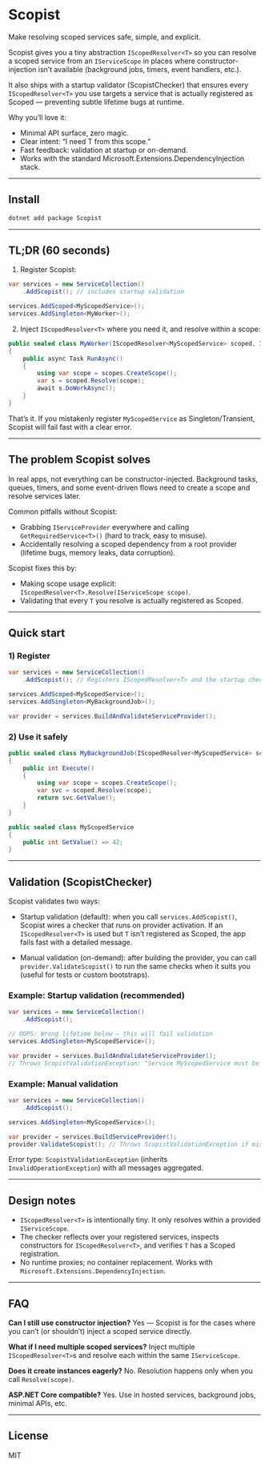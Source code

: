 # Scopist

Make resolving scoped services safe, simple, and explicit.

Scopist gives you a tiny abstraction `IScopedResolver<T>` so you can resolve a scoped service from an `IServiceScope` in places where constructor-injection isn’t available (background jobs, timers, event handlers, etc.).

It also ships with a startup validator (ScopistChecker) that ensures every `IScopedResolver<T>` you use targets a service that is actually registered as Scoped — preventing subtle lifetime bugs at runtime.

Why you’ll love it:
- Minimal API surface, zero magic.
- Clear intent: “I need T from this scope.”
- Fast feedback: validation at startup or on-demand.
- Works with the standard Microsoft.Extensions.DependencyInjection stack.

---

## Install

```bash
dotnet add package Scopist
```

---

## TL;DR (60 seconds)

1) Register Scopist:

```csharp
var services = new ServiceCollection()
    .AddScopist(); // includes startup validation

services.AddScoped<MyScopedService>();
services.AddSingleton<MyWorker>();
```

2) Inject `IScopedResolver<T>` where you need it, and resolve within a scope:

```csharp
public sealed class MyWorker(IScopedResolver<MyScopedService> scoped, IServiceScopeFactory scopes)
{
    public async Task RunAsync()
    {
        using var scope = scopes.CreateScope();
        var s = scoped.Resolve(scope);
        await s.DoWorkAsync();
    }
}
```

That’s it. If you mistakenly register `MyScopedService` as Singleton/Transient, Scopist will fail fast with a clear error.

---

## The problem Scopist solves

In real apps, not everything can be constructor-injected. Background tasks, queues, timers, and some event-driven flows need to create a scope and resolve services later.

Common pitfalls without Scopist:
- Grabbing `IServiceProvider` everywhere and calling `GetRequiredService<T>()` (hard to track, easy to misuse).
- Accidentally resolving a scoped dependency from a root provider (lifetime bugs, memory leaks, data corruption).

Scopist fixes this by:
- Making scope usage explicit: `IScopedResolver<T>.Resolve(IServiceScope scope)`.
- Validating that every `T` you resolve is actually registered as Scoped.

---

## Quick start

### 1) Register

```csharp
var services = new ServiceCollection()
    .AddScopist(); // Registers IScopedResolver<T> and the startup checker

services.AddScoped<MyScopedService>();
services.AddSingleton<MyBackgroundJob>();

var provider = services.BuildAndValidateServiceProvider();
```

### 2) Use it safely

```csharp
public sealed class MyBackgroundJob(IScopedResolver<MyScopedService> scoped, IServiceScopeFactory scopes)
{
    public int Execute()
    {
        using var scope = scopes.CreateScope();
        var svc = scoped.Resolve(scope);
        return svc.GetValue();
    }
}

public sealed class MyScopedService
{
    public int GetValue() => 42;
}
```

---

## Validation (ScopistChecker)

Scopist validates two ways:

- Startup validation (default): when you call `services.AddScopist()`, Scopist wires a checker that runs on provider activation. If an `IScopedResolver<T>` is used but `T` isn’t registered as Scoped, the app fails fast with a detailed message.

- Manual validation (on-demand): after building the provider, you can call `provider.ValidateScopist()` to run the same checks when it suits you (useful for tests or custom bootstraps).

### Example: Startup validation (recommended)

```csharp
var services = new ServiceCollection()
    .AddScopist();

// OOPS: Wrong lifetime below — this will fail validation
services.AddSingleton<MyScopedService>();

var provider = services.BuildAndValidateServiceProvider();
// Throws ScopistValidationException: "Service MyScopedService must be registered as Scoped..."
```

### Example: Manual validation

```csharp
var services = new ServiceCollection()
    .AddScopist();

services.AddSingleton<MyScopedService>();

var provider = services.BuildServiceProvider();
provider.ValidateScopist(); // Throws ScopistValidationException if misconfigured
```

Error type: `ScopistValidationException` (inherits `InvalidOperationException`) with all messages aggregated.

---

## Design notes

- `IScopedResolver<T>` is intentionally tiny. It only resolves within a provided `IServiceScope`.
- The checker reflects over your registered services, inspects constructors for `IScopedResolver<T>`, and verifies `T` has a Scoped registration.
- No runtime proxies; no container replacement. Works with `Microsoft.Extensions.DependencyInjection`.

---

## FAQ

**Can I still use constructor injection?** Yes — Scopist is for the cases where you can’t (or shouldn’t) inject a scoped service directly.

**What if I need multiple scoped services?** Inject multiple `IScopedResolver<T>`s and resolve each within the same `IServiceScope`.

**Does it create instances eagerly?** No. Resolution happens only when you call `Resolve(scope)`.

**ASP.NET Core compatible?** Yes. Use in hosted services, background jobs, minimal APIs, etc.

---

## License

MIT
